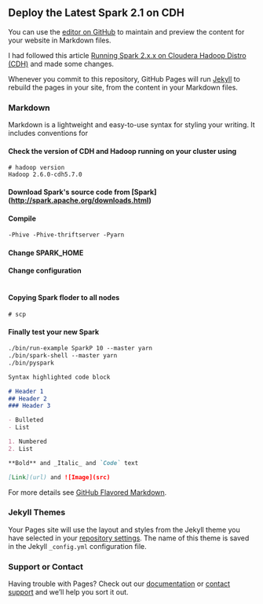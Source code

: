 ## Deploy the Latest Spark 2.1 on CDH

You can use the [editor on GitHub](https://github.com/ChicoQ/BigDataBlog/edit/master/DeploySpark2.1.md) to maintain and preview the content for your website in Markdown files.

I had followed this article [Running Spark 2.x.x on Cloudera Hadoop Distro (CDH)](https://www.linkedin.com/pulse/running-spark-2xx-cloudera-hadoop-distro-cdh-deenar-toraskar-cfa) and made some changes.

Whenever you commit to this repository, GitHub Pages will run [Jekyll](https://jekyllrb.com/) to rebuild the pages in your site, from the content in your Markdown files.

### Markdown

Markdown is a lightweight and easy-to-use syntax for styling your writing. It includes conventions for

#### Check the version of CDH and Hadoop running on your cluster using

```makedown
# hadoop version
Hadoop 2.6.0-cdh5.7.0
```

#### Download Spark's source code from [Spark] (http://spark.apache.org/downloads.html)

#### Compile

```markdown
-Phive -Phive-thriftserver -Pyarn
```

#### Change SPARK_HOME

#### Change configuration

```markdown

```

#### Copying Spark floder to all nodes

```
# scp
```

#### Finally test your new Spark

```markdown
./bin/run-example SparkP 10 --master yarn
./bin/spark-shell --master yarn
./bin/pyspark

```



```markdown
Syntax highlighted code block

# Header 1
## Header 2
### Header 3

- Bulleted
- List

1. Numbered
2. List

**Bold** and _Italic_ and `Code` text

[Link](url) and ![Image](src)
```

For more details see [GitHub Flavored Markdown](https://guides.github.com/features/mastering-markdown/).

### Jekyll Themes

Your Pages site will use the layout and styles from the Jekyll theme you have selected in your [repository settings](https://github.com/ChicoQ/BigDataBlog/settings). The name of this theme is saved in the Jekyll `_config.yml` configuration file.

### Support or Contact

Having trouble with Pages? Check out our [documentation](https://help.github.com/categories/github-pages-basics/) or [contact support](https://github.com/contact) and we’ll help you sort it out.
